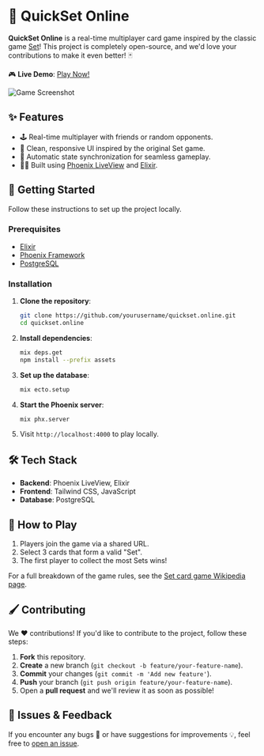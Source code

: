 # 🎴 QuickSet Online

**QuickSet Online** is a real-time multiplayer card game inspired by the classic game [Set](https://en.wikipedia.org/wiki/Set_(card_game))! This project is completely open-source, and we'd love your contributions to make it even better! 🃏

🎮 **Live Demo**: [Play Now!](https://quickset.online)

![Game Screenshot](url-of-game-screenshot)

## ✨ Features

- 🕹️ Real-time multiplayer with friends or random opponents.
- 🎨 Clean, responsive UI inspired by the original Set game.
- 🔄 Automatic state synchronization for seamless gameplay.
- 🧑‍💻 Built using [Phoenix LiveView](https://github.com/phoenixframework/phoenix_live_view) and [Elixir](https://elixir-lang.org).

## 🚀 Getting Started

Follow these instructions to set up the project locally.

### Prerequisites

- [Elixir](https://elixir-lang.org/install.html)
- [Phoenix Framework](https://hexdocs.pm/phoenix/installation.html)
- [PostgreSQL](https://www.postgresql.org/download/)

### Installation

1. **Clone the repository**:
    ```bash
    git clone https://github.com/yourusername/quickset.online.git
    cd quickset.online
    ```

2. **Install dependencies**:
    ```bash
    mix deps.get
    npm install --prefix assets
    ```

3. **Set up the database**:
    ```bash
    mix ecto.setup
    ```

4. **Start the Phoenix server**:
    ```bash
    mix phx.server
    ```

5. Visit `http://localhost:4000` to play locally.

## 🛠️ Tech Stack

- **Backend**: Phoenix LiveView, Elixir
- **Frontend**: Tailwind CSS, JavaScript
- **Database**: PostgreSQL

## 🧩 How to Play

1. Players join the game via a shared URL.
2. Select 3 cards that form a valid "Set".
3. The first player to collect the most Sets wins!

For a full breakdown of the game rules, see the [Set card game Wikipedia page](https://en.wikipedia.org/wiki/Set_(card_game)).

## 🖌️ Contributing

We ❤️ contributions! If you'd like to contribute to the project, follow these steps:

1. **Fork** this repository.
2. **Create** a new branch (`git checkout -b feature/your-feature-name`).
3. **Commit** your changes (`git commit -m 'Add new feature'`).
4. **Push** your branch (`git push origin feature/your-feature-name`).
5. Open a **pull request** and we'll review it as soon as possible!

## 🐛 Issues & Feedback

If you encounter any bugs 🐞 or have suggestions for improvements 💡, feel free to [open an issue](https://github.com/yourusername/quickset.online/issues).
